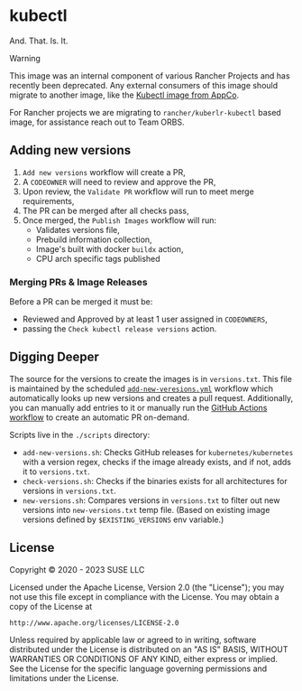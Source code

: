 # kubectl

And. That. Is. It.

> [!WARNING]
> This image was an internal component of various Rancher Projects and has recently been deprecated.
> Any external consumers of this image should migrate to another image, like the [Kubectl image from AppCo](https://apps.rancher.io/applications/kubectl).
> 
> For Rancher projects we are migrating to `rancher/kuberlr-kubectl` based image, for assistance reach out to Team ORBS.

## Adding new versions

1. `Add new versions` workflow will create a PR,
2. A `CODEOWNER` will need to review and approve the PR,
3. Upon review, the `Validate PR` workflow will run to meet merge requirements,
4. The PR can be merged after all checks pass,
5. Once merged, the `Publish Images` workflow will run:
    - Validates versions file,
    - Prebuild information collection,
    - Image's built with docker `buildx` action,
    - CPU arch specific tags published

### Merging PRs & Image Releases
Before a PR can be merged it must be:
- Reviewed and Approved by at least 1 user assigned in `CODEOWNERS`, 
- passing the `Check kubectl release versions` action.

## Digging Deeper

The source for the versions to create the images is in `versions.txt`.
This file is maintained by the scheduled [`add-new-veresions.yml`](./.github/workflows/check-new-versions.yml) workflow which automatically looks up new versions and creates a pull request.
Additionally, you can manually add entries to it or manually run the [GitHub Actions workflow](./.github/workflows/check-new-versions.yml) to create an automatic PR on-demand.

Scripts live in the `./scripts` directory:

- `add-new-versions.sh`: Checks GitHub releases for `kubernetes/kubernetes` with a version regex, checks if the image already exists, and if not, adds it to `versions.txt`.
- `check-versions.sh`: Checks if the binaries exists for all architectures for versions in `versions.txt`.
- `new-versions.sh`: Compares versions in `versions.txt` to filter out new versions into `new-versions.txt` temp file. (Based on existing image versions defined by `$EXISTING_VERSIONS` env variable.)

## License

Copyright © 2020 - 2023 SUSE LLC

Licensed under the Apache License, Version 2.0 (the "License");
you may not use this file except in compliance with the License.
You may obtain a copy of the License at

    http://www.apache.org/licenses/LICENSE-2.0

Unless required by applicable law or agreed to in writing, software
distributed under the License is distributed on an "AS IS" BASIS,
WITHOUT WARRANTIES OR CONDITIONS OF ANY KIND, either express or implied.
See the License for the specific language governing permissions and
limitations under the License.
